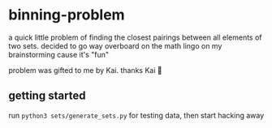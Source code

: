 # binning-problem

a quick little problem of finding the closest pairings between all elements of two sets. decided to go way overboard on the math lingo on my brainstorming cause it's "fun"

problem was gifted to me by Kai. thanks Kai 🙏

## getting started

run `python3 sets/generate_sets.py` for testing data, then start hacking away